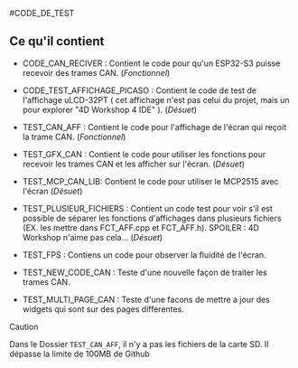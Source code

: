 #CODE_DE_TEST

## Ce qu'il contient

* CODE_CAN_RECIVER : Contient le code pour qu'un ESP32-S3 puisse recevoir des trames CAN.  (*Fonctionnel*)

* CODE_TEST_AFFICHAGE_PICASO : Contient le code de test de l'affichage uLCD-32PT ( cet affichage n'est pas celui du projet, mais un pour explorer "4D Workshop 4 IDE" ). (*Désuet*)

* TEST_CAN_AFF : Contient le code pour l'affichage de l'écran qui reçoit la trame CAN. (*Fonctionnel*) 

* TEST_GFX_CAN : Contient le code pour utiliser les fonctions pour recevoir les trames CAN et les afficher sur l'écran. (*Désuet*)

* TEST_MCP_CAN_LIB: Contient le code pour utiliser le MCP2515 avec l'écran (*Désuet*) 
  
* TEST_PLUSIEUR_FICHIERS : Contient un code test pour voir s'il est possible de séparer les fonctions d'affichages dans plusieurs fichiers (EX. les mettre dans FCT_AFF.cpp et FCT_AFF.h). SPOILER : 4D Workshop n'aime pas cela... (*Désuet*)

* TEST_FPS : Contiens un code pour observer la fluidité de l'écran.

* TEST_NEW_CODE_CAN : Teste d'une nouvelle façon de traiter les trames CAN.

* TEST_MULTI_PAGE_CAN : Teste d'une facons de mettre a jour des widgets qui sont sur des pages differentes.

> [!CAUTION]
> Dans le Dossier `TEST_CAN_AFF`, il n'y a pas les fichiers de la carte SD. Il dépasse la limite de 100MB de Github
> 
